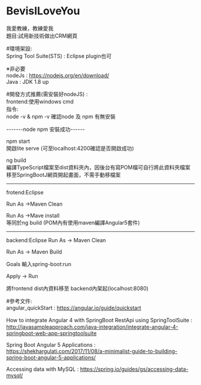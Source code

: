 # BevisILoveYou
我愛教練，教練愛我<br>
題目:試用新技術做出CRM網頁

#環境架設:<br>
Spring Tool Suite(STS) : Eclipse plugin也可<br>

※非必要<br>
nodeJs : https://nodejs.org/en/download/<br>
Java : JDK 1.8 up<br>

#開發方式推薦(需安裝好nodeJS) : <br>
frontend:使用windows cmd<br>
指令:<br>
node -v & npm -v 確認node 及 npm 有無安裝<br>

-------node npm 安裝成功------

npm start <br>
開啟lite serve (可至localhost:4200確認是否開啟成功)<br>

ng build <br>
編譯TypeScript檔案至dist資料夾內，因後台有寫POM檔可自行將此資料夾檔案移至SpringBootJ網頁開起畫面，不需手動移檔案<br>

------------------------------

frotend:Eclipse <br>

Run As ->Maven Clean

Run As ->Mave install<br>
等同於ng build (POM內有使用maven編譯Angular5套件)

-------------------------------

backend:Eclipse
Run As -> Maven Clean<br>

Run As -> Maven Build<br>

Goals 輸入spring-boot:run<br> 

Apply -> Run<br>

將frontend dist內資料移至 backend內架起(localhost:8080)




#參考文件:<br />
angular_quickStart : https://angular.io/guide/quickstart

How to integrate Angular 4 with SpringBoot RestApi using SpringToolSuite :　http://javasampleapproach.com/java-integration/integrate-angular-4-springboot-web-app-springtoolsuite

Spring Boot Angular 5 Applications : https://shekhargulati.com/2017/11/08/a-minimalist-guide-to-building-spring-boot-angular-5-applications/

Accessing data with MySQL : https://spring.io/guides/gs/accessing-data-mysql/

